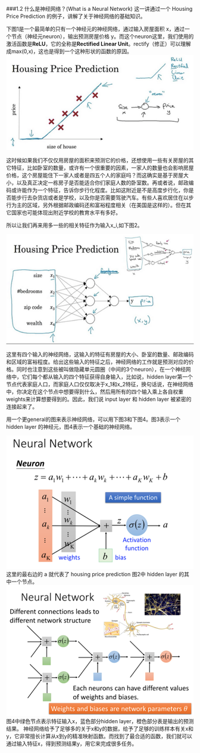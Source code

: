 ###1.2 什么是神经网络？(What is a Neural Network)
这一讲通过一个 Housing Price Prediction 的例子，讲解了关于神经网络的基础知识。

下图1是一个最简单的只有一个神经元的神经网络，通过输入房屋面积 x，通过一个节点（神经元neuron），输出预测房屋价格 y。而这个neuron这里，我们使用的激活函数是**ReLU**，它的全称是**Rectified Linear Unit**。rectify（修正）可以理解成max(0,x)，这也是得到一个这种形状的函数的原因。
![](./images/1.png)

这时候如果我们不仅仅用房屋的面积来预测它的价格，还想使用一些有关房屋的其它特征，比如卧室的数量，或许有一个很重要的因素，一家人的数量也会影响房屋价格，这个房屋能住下一家人或者是四五个人的家庭吗？而这确实是基于房屋大小，以及真正决定一栋房子是否能适合你们家庭人数的卧室数。再或者说，邮政编码或许能作为一个特征，告诉你步行化程度。比如这附近是不是高度步行化，你是否能步行去杂货店或者是学校，以及你是否需要驾驶汽车。有些人喜欢居住在以步行为主的区域，另外根据邮政编码还和富裕程度相关（在美国是这样的）。但在其它国家也可能体现出附近学校的教育水平有多好。

所以让我们再来用多一些的相关特征作为输入x_i,如下图2。

![](./images/2.png)

这里有四个输入的神经网络，这输入的特征有房屋的大小、卧室的数量、邮政编码和区域的富裕程度。给出这些输入的特征之后，神经网络的工作就是预测对应的价格。同时也注意到这些被叫做隐藏单元圆圈（中间的3个neuron），在一个神经网络中，它们每个都从输入的四个特征获得自身输入，比如说，hidden layer第一个节点代表家庭人口，而家庭人口仅仅取决于x_1和x_2特征，换句话说，在神经网络中，你决定在这个节点中想要得到什么，然后用所有的四个输入乘上各自权重weights来计算想要得到的。因此，我们说 input layer 和 hidden layer 被紧密的连接起来了。

用一个更general的图来表示神经网络，可以用下图3和下图4。图3表示一个 hidden layer 的神经元，图4表示一个基础的神经网络。

![](./images/3.png)
这里的最右边的 a 就代表了 housing price prediction 图2中 hidden layer 的其中一个节点。
![](./images/4.png)
图4中绿色节点表示特征输入x，蓝色部分hidden layer，橙色部分表是输出的预测结果。
神经网络给予了足够多的关于x和y的数据，给予了足够的训练样本有关x和y，它非常擅长计算从x到y的精准映射函数。而找到了最合适的函数，我们就可以通过输入特征x，得到预测结果y，用它来完成很多任务。



